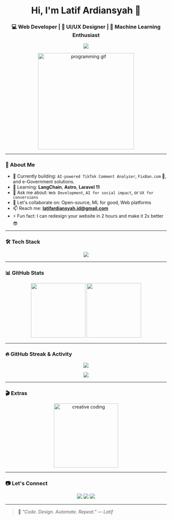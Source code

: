 <h1 align="center">Hi, I'm Latif Ardiansyah 👋</h1>
<h3 align="center">💻 Web Developer | 🎨 UI/UX Designer | 🤖 Machine Learning Enthusiast</h3>

<p align="center">
  <img src="https://readme-typing-svg.herokuapp.com/?lines=Welcome+to+my+GitHub!;I+love+to+build+cool+things+💻;Let's+collaborate+and+learn+together!&center=true&width=500" />
</p>

<p align="center">
  <img src="https://media.giphy.com/media/qgQUggAC3Pfv687qPC/giphy.gif" width="300" alt="programming gif" />
</p>

---

### 🧠 About Me

- 🔭 Currently building: `AI-powered TikTok Comment Analyzer`, `FixBan.com` 🛞, and e-Government solutions.
- 🌱 Learning: **LangChain**, **Astro**, **Laravel 11**
- 💬 Ask me about: `Web Development`, `AI for social impact`, or `UX for conversions`
- 👯 Let's collaborate on: Open-source, ML for good, Web platforms
- 📫 Reach me: **latifardiansyah.id@gmail.com**
- ⚡ Fun fact: I can redesign your website in 2 hours and make it 2x better 😎

---

### 🛠️ Tech Stack

<p align="center">
  <img src="https://skillicons.dev/icons?i=html,css,js,php,laravel,codeigniter,python,mysql,streamlit,figma,bootstrap,git" />
</p>

---

### 📊 GitHub Stats

<p align="center">
  <img src="https://github-readme-stats.vercel.app/api?username=tipposyah&show_icons=true&theme=tokyonight&count_private=true" height="170" />
  <img src="https://github-readme-stats.vercel.app/api/top-langs/?username=tipposyah&layout=compact&theme=tokyonight" height="170" />
</p>

---

### 🔥 GitHub Streak & Activity

<p align="center">
  <img src="https://github-readme-streak-stats.herokuapp.com/?user=tipposyah&theme=tokyonight&hide_border=true" />
</p>

<p align="center">
  <img src="https://github-readme-activity-graph.cyclic.app/graph?username=tipposyah&theme=tokyonight&hide_border=true" />
</p>

---

### 🎬 Extras

<p align="center">
  <img src="https://media.giphy.com/media/f3iwJFOVOwuy7K6FFw/giphy.gif" width="200" alt="creative coding" />
</p>

---

### 📷 Let's Connect

<p align="center">
  <a href="https://www.tiktok.com/@tipposyah" target="_blank"><img src="https://img.shields.io/badge/TikTok-%23000000.svg?style=for-the-badge&logo=tiktok&logoColor=white"/></a>
  <a href="mailto:latifardiansyah.id@gmail.com"><img src="https://img.shields.io/badge/Gmail-D14836?style=for-the-badge&logo=gmail&logoColor=white"/></a>
  <a href="https://www.linkedin.com/in/latifardiansyah" target="_blank"><img src="https://img.shields.io/badge/LinkedIn-%230077B5.svg?style=for-the-badge&logo=linkedin&logoColor=white"/></a>
</p>

---

> 🧠 *"Code. Design. Automate. Repeat."* — _Latif_
